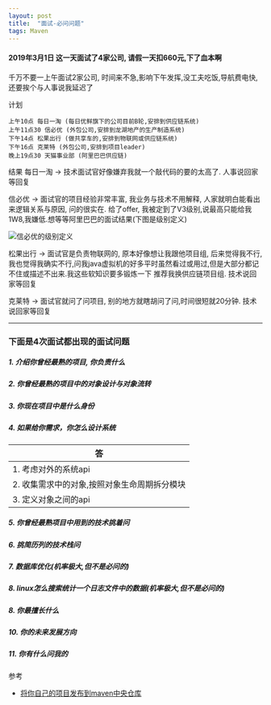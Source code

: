 ```yaml
---
layout: post
title:  "面试-必问问题"
tags: Maven
---
```

#### 2019年3月1日 这一天面试了4家公司, 请假一天扣660元,下了血本啊 

千万不要一上午面试2家公司, 时间来不急,影响下午发挥,没工夫吃饭,导航费电快,还要挨个与人事说我延迟了

计划

    上午10点 每日一淘 (每日优鲜旗下的公司目前B轮,安排到供应链系统)
    上午11点30 信必优 (外包公司,安排到龙湖地产的生产制造系统)
    下午14点 松果出行 (做共享车的,安排到物联网或供应链系统)
    下午16点 克莱特 (外包公司,安排到项目leader)
    晚上19点30 天猫事业部 (阿里巴巴供应链)

结果
每日一淘 -> 技术面试官好像嫌弃我就一个敲代码的要的太高了. 人事说回家等回复

信必优 -> 面试官的项目经验非常丰富, 我业务与技术不用解释, 人家就明白能看出来逻辑关系与原因, 问的很实在. 给了offer, 我被定到了V3级别,说最高只能给我1W8,我嫌低.想等等阿里巴巴的面试结果(下图是级别定义)

![信必优的级别定义](../../../images/postimg/mianshilevel.png.jpg)

松果出行 -> 面试官是负责物联网的, 原本好像想让我跟他项目组, 后来觉得我不行, 我也觉得我确实不行,问我java虚拟机的好多平时虽然看过或用过,但是大部分都记不住或描述不出来.我这些软知识要多锻炼一下 推荐我换供应链项目组. 技术说回家等回复

克莱特 -> 面试官就问了问项目, 别的地方就瞎胡问了问,时间很短就20分钟. 技术说回家等回复

---
 
### 下面是4次面试都出现的面试问题

##### 1. 介绍你曾经最熟的项目, 你负责什么

##### 2. 你曾经最熟的项目中的对象设计与对象流转

##### 3. 你现在项目中是什么身份

##### 4. 如果给你需求，你怎么设计系统

| 答  |
|---|
|1. 考虑对外的系统api |
|2. 收集需求中的对象,按照对象生命周期拆分模块 |
|3. 定义对象之间的api |

##### 5. 你曾经最熟项目中用到的技术挑着问

##### 6. 挑简历列的技术栈问

##### 7. 数据库优化(机率极大,但不是必问的)

##### 8. linux怎么搜索统计一个日志文件中的数据(机率极大,但不是必问的)

##### 8. 你最擅长什么

##### 10. 你的未来发展方向

##### 11. 你有什么问我的 


    

参考

 - [将你自己的项目发布到maven中央仓库](https://www.jianshu.com/p/8c3d7fb09bce "将你自己的项目发布到maven中央仓库")

